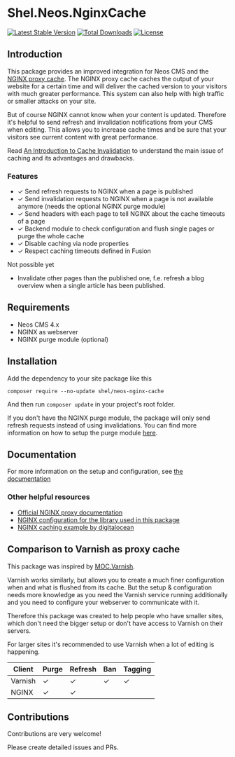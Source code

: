 # Shel.Neos.NginxCache

[![Latest Stable Version](https://poser.pugx.org/shel/neos-nginx-cache/v/stable)](https://packagist.org/packages/shel/neos-nginx-cache)
[![Total Downloads](https://poser.pugx.org/shel/neos-nginx-cache/downloads)](https://packagist.org/packages/shel/neos-nginx-cache)
[![License](https://poser.pugx.org/shel/neos-nginx-cache/license)](https://packagist.org/packages/shel/neos-nginx-cache)

## Introduction

This package provides an improved integration for Neos CMS and the [NGINX proxy cache](https://nginx.org/en/docs/http/ngx_http_proxy_module.html).
The NGINX proxy cache caches the output of your website for a certain time and will deliver
the cached version to your visitors with much greater performance.
This system can also help with high traffic or smaller attacks on your site. 

But of course NGINX cannot know when your content is updated.
Therefore it's helpful to send refresh and invalidation notifications from your CMS when editing.
This allows you to increase cache times and be sure that your visitors see current content with great performance.

Read [An Introduction to Cache Invalidation](https://foshttpcache.readthedocs.io/en/stable/invalidation-introduction.html#an-introduction-to-cache-invalidation)
to understand the main issue of caching and its advantages and drawbacks.  

### Features

* ✓ Send refresh requests to NGINX when a page is published
* ✓ Send invalidation requests to NGINX when a page is not available anymore (needs the optional NGINX purge module)
* ✓ Send headers with each page to tell NGINX about the cache timeouts of a page
* ✓ Backend module to check configuration and flush single pages or purge the whole cache
* ✓ Disable caching via node properties
* ✓ Respect caching timeouts defined in Fusion

Not possible yet

* Invalidate other pages than the published one, f.e. refresh a blog overview when a single article has been published.

## Requirements

* Neos CMS 4.x 
* NGINX as webserver       
* NGINX purge module (optional)   

## Installation

Add the dependency to your site package like this

    composer require --no-update shel/neos-nginx-cache
    
And then run `composer update` in your project's root folder.

If you don't have the NGINX purge module, the package will only send refresh requests instead of using invalidations.
You can find more information on how to setup the purge module [here](https://foshttpcache.readthedocs.io/en/stable/nginx-configuration.html#purge).              

## Documentation

For more information on the setup and configuration, see [the documentation](Documentation/Index.rst)

### Other helpful resources

* [Official NGINX proxy documentation](http://nginx.org/en/docs/http/ngx_http_proxy_module.html)                 
* [NGINX configuration for the library used in this package](https://foshttpcache.readthedocs.io/en/stable/nginx-configuration.html)                 
* [NGINX caching example by digitalocean](https://www.digitalocean.com/community/tutorials/how-to-setup-fastcgi-caching-with-nginx-on-your-vps)

## Comparison to Varnish as proxy cache                                     

This package was inspired by [MOC.Varnish](https://github.com/mocdk/MOC.Varnish).

Varnish works similarly, but allows you to create a much finer configuration when and what is flushed from its cache.
But the setup & configuration needs more knowledge as you need the Varnish service running additionally
and you need to configure your webserver to communicate with it.

Therefore this package was created to help people who have smaller sites, which don't need the bigger setup
or don't have access to Varnish on their servers.

For larger sites it's recommended to use Varnish when a lot of editing is happening.


| Client  | Purge | Refresh | Ban | Tagging |
| ------- | ----- | ------- | --- | ------- |
| Varnish | ✓     | ✓       | ✓   | ✓       |
| NGINX   | ✓     | ✓       |     |         | 

## Contributions

Contributions are very welcome! 

Please create detailed issues and PRs.
